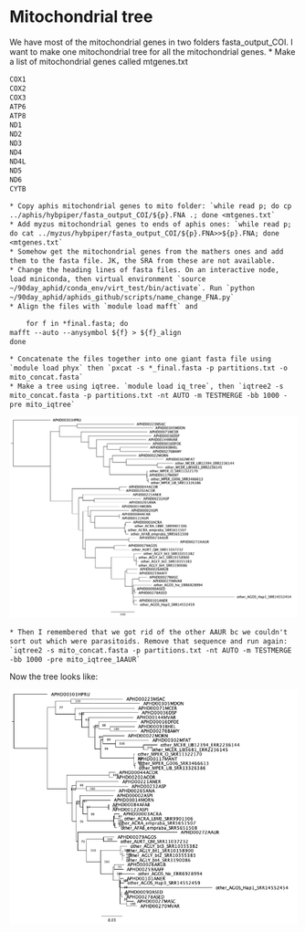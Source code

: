 # Mitochondrial tree

We have most of the mitochondrial genes in two folders fasta_output_COI. I want to make one mitochondrial tree for all the mitochondrial genes. 
    * Make a list of mitochondrial genes called mtgenes.txt
    
```
COX1
COX2
COX3
ATP6
ATP8
ND1
ND2
ND3
ND4
ND4L
ND5
ND6
CYTB
```

    * Copy aphis mitochondrial genes to mito folder: `while read p; do cp ../aphis/hybpiper/fasta_output_COI/${p}.FNA .; done <mtgenes.txt`
    * Add myzus mitochondrial genes to ends of aphis ones: `while read p; do cat ../myzus/hybpiper/fasta_output_COI/${p}.FNA>>${p}.FNA; done <mtgenes.txt`
    * Somehow get the mitochondrial genes from the mathers ones and add them to the fasta file. JK, the SRA from these are not available. 
    * Change the heading lines of fasta files. On an interactive node, load miniconda, then virtual environment `source ~/90day_aphid/conda_env/virt_test/bin/activate`. Run `python ~/90day_aphid/aphids_github/scripts/name_change_FNA.py`
    * Align the files with `module load mafft` and 
```
    for f in *final.fasta; do
mafft --auto --anysymbol ${f} > ${f}_align
done
```
    * Concatenate the files together into one giant fasta file using `module load phyx` then `pxcat -s *_final.fasta -p partitions.txt -o mito_concat.fasta`
    * Make a tree using iqtree. `module load iq_tree`, then `iqtree2 -s mito_concat.fasta -p partitions.txt -nt AUTO -m TESTMERGE -bb 1000 -pre mito_iqtree`

![mito tree 1](figs/mito_with_2AAUR.png)

    * Then I remembered that we got rid of the other AAUR bc we couldn't sort out which were parasitoids. Remove that sequence and run again: `iqtree2 -s mito_concat.fasta -p partitions.txt -nt AUTO -m TESTMERGE -bb 1000 -pre mito_iqtree_1AAUR`

Now the tree looks like:

![mito tree 3](figs/mito_iqtree_1AAUR.treefile.png)
